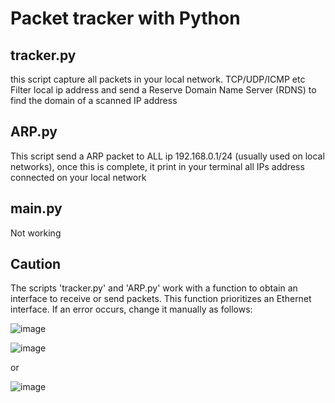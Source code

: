 # Packet tracker with Python

## tracker.py
this script capture all packets in your local network. TCP/UDP/ICMP etc
Filter local ip address and send a Reserve Domain Name Server (RDNS) to find the domain of a scanned IP address 

## ARP.py
This script send a ARP packet to ALL ip 192.168.0.1/24 (usually used on local networks), once this is complete, it print in your terminal all IPs address connected on your local network


## main.py 
Not working



## Caution
The scripts 'tracker.py' and 'ARP.py' work with a function to obtain an interface to receive or send packets. This function prioritizes an Ethernet interface. 
If an error occurs, change it manually as follows:

![image](https://github.com/user-attachments/assets/91d577bd-085c-4411-8a69-e942ebfdfbb1)



![image](https://github.com/user-attachments/assets/64605a6e-7753-41c6-9f80-a58812f01f4d)


or 

![image](https://github.com/user-attachments/assets/a4d9f196-89ed-4279-83bd-3e9a7d349a91)


